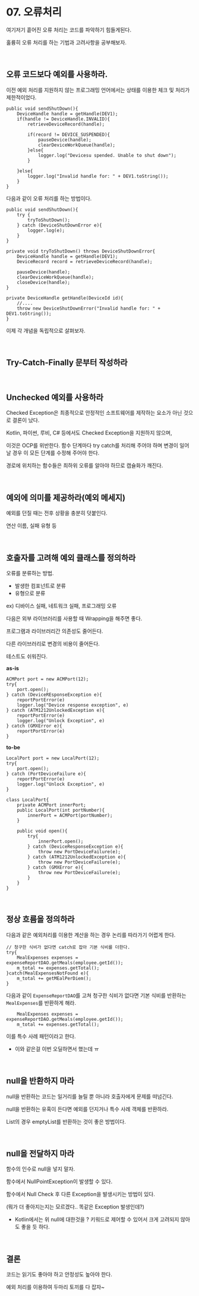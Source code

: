 # 07. 오류처리

여기저기 흩어진 오류 처리는 코드를 파악하기 힘들게된다.

훌륭히 오류 처리를 하는 기법과 고려사항을 공부해보자.

<br/>

## 오류 코드보다 예외를 사용하라.

이전 예외 처리를 지원하지 않는 프로그래밍 언어에서는 상태를 이용한 체크 및 처리가 제한적이었다.

    public void sendShutDown(){
    	DeviceHandle handle = getHandle(DEV1);
    	if(handle != DeviceHandle.INVALID){
    		retrieveDeviceRecord(handle);
    		
    		if(record != DEVICE_SUSPENDED){
    			pauseDevice(handle);
    			clearDeviceWorkQueue(handle);
    		}else{
    			logger.log("Devicesu spended. Unable to shut down");
    		}
    
    	}else{
    		logger.log("Invalid handle for: " + DEV1.toString());
    	}
    } 

다음과 같이 오류 처리를 하는 방법이다.

    public void sendShutDown(){
    	try {
    		tryToShutDown();
    	} catch (DeviceShutDownError e){
    		logger.log(e);
    	}
    }
    
    private void tryToShutDown() throws DeviceShutDownError{
    	DeviceHandle handle = getHandle(DEV1);
    	DeviceRecord record = retrieveDeviceRecord(handle);
    	
    	pauseDevice(handle);
    	clearDeviceWorkQueue(handle);
    	closeDevice(handle);
    }
    
    private DeviceHandle getHandle(DeviceId id){
    	//....
    	throw new DeviceShutDownError("Invalid handle for: " + DEV1.toString());
    }

이제 각 개념을 독립적으로 살펴보자.

<br/>

## Try-Catch-Finally 문부터 작성하라

<br/>

## Unchecked 예외를 사용하라

Checked Exception은 최종적으로 안정적인 소프트웨어를 제작하는 요소가 아닌 것으로 결론이 났다.

Kotlin, 파이썬, 루비, C# 등에서도 Checked Exception을 지원하지 않으며,

이것은 OCP를 위반한다. 함수 단계마다 try catch를 처리해 주어야 하며 변경이 일어날 경우 이 모든 단계를 수정해 주어야 한다.

경로에 위치하는 함수들은 최하위 오류를 알아야 하므로 캡슐화가 깨진다.

<br/>

## 예외에 의미를 제공하라(예외 메세지)

예외를 던질 때는 전후 상황을 충분히 덧붙인다. 

연산 이름, 실패 유형 등

<br/>

## 호출자를 고려해 예외 클래스를 정의하라

오류를 분류하는 방법.

- 발생한 컴포넌트로 분류
- 유형으로 분류

ex) 디바이스 실패, 네트워크 실패, 프로그래밍 오류

다음은 외부 라이브러리를 사용할 때 Wrapping을 해주면 좋다.

프로그램과 라이브러리간 의존성도 줄어든다.

다른 라이브러리로 변경의 비용이 줄어든다. 

테스트도 쉬워진다.

**as-is**

    ACMPort port = new ACMPort(12);
    try{
    	port.open();
    } catch (DeviceREsponseException e){
    	reportPortError(e)
    	logger.log("Device response exception", e)
    } catch (ATM1212UnlockedException e){
    	reportPortError(e)
    	logger.log("Unlock Exception", e)
    } catch (GMXError e){
    	reportPortError(e)
    }

**to-be**

    LocalPort port = new LocalPort(12);
    try{
    	port.open();
    } catch (PortDeviceFailure e){
    	reportPortError(e)
    	logger.log("Unlock Exception", e)
    }
    
    class LocalPort{
    	private ACMPort innerPort;
    	public LocalPort(int portNumber){
    		innerPort = ACMPort(portNumber);	
    	}
    
    	public void open(){
    		try{
    			innerPort.open();
    		} catch (DeviceResponseException e){
    			throw new PortDeviceFailure(e);
    		} catch (ATM1212UnlockedException e){
    			throw new PortDeviceFailure(e);
    		} catch (GMXError e){
    			throw new PortDeviceFailure(e);
    		}
    	}
    }

<br/>

## 정상 흐름을 정의하라

다음과 같은 예외처리를 이용한 계산을 하는 경우 논리를 따라가기 어렵게 한다.

    // 청구한 식비가 없다면 catch로 잡아 기본 식비를 더한다.
    try{
    	MealExpenses expenses = expenseReportDAO.getMeals(employee.getId());
    	m_total += expenses.getTotal();
    }catch(MealExpensesNotFound e){
    	m_total += getMEalPerDiem();
    }

다음과 같이 `ExpenseReportDAO`를 고쳐 청구한 식비가 없다면 기본 식비를 반환하는 `MealExpenses`를 반환하게 해라.

    	MealExpenses expenses = expenseReportDAO.getMeals(employee.getId());
    	m_total += expenses.getTotal();

이를 특수 사례 패턴이라고 한다.

* 이와 같은걸 이번 오딜하면서 했는데 ㅠ

<br/>

## null을 반환하지 마라

null을 반환하는 코드는 일거리를 늘릴 뿐 아니라 호출자에게 문제를 떠넘긴다.

null을 반환하는 유혹이 든다면 예외를 던지거나 특수 사례 객체를 반환하라.

List의 경우 emptyList를 반환하는 것이 좋은 방법이다.

<br/>

## null을 전달하지 마라

함수의 인수로 null을 넣지 말자.

함수에서 NullPointException이 발생할 수 있다.

함수에서 Null Check 후 다른 Exception을 발생시키는 방법이 있다.

(뭐가 더 좋아지는지는 모르겠다.. 똑같은 Exception 발생인데?)

* Kotlin에서는 위 null에 대한것을 ? 키워드로 제어할 수 있어서 크게 고려되지 않아도 좋을 듯 하다.

<br/>

## 결론

코드는 읽기도 좋아야 하고 안정성도 높아야 한다. 

예외 처리를 이용하여 두마리 토끼를 다 잡자~